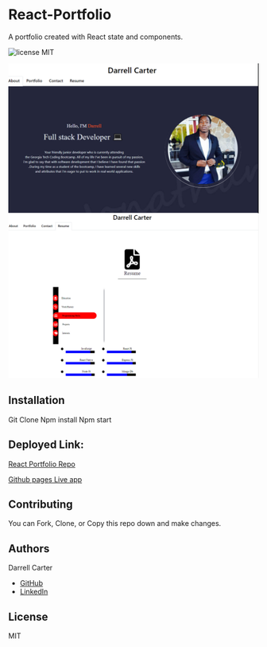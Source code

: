 # React-Portfolio
A portfolio created with React state and components.

![license MIT](https://img.shields.io/badge/license-MIT-blue.svg)

![Screenshot of Application ](porfolioscreenshot1.PNG)
![Screenshot of Application ](porfolioscreenshot2.PNG)


## Installation
Git Clone
Npm install
Npm start

## Deployed Link:
[React Portfolio Repo](https://github.com/dcarter45/D.C-React-Portfolio)

[Github pages Live app](https://dcarter45.github.io/D.C-React-Portfolio/)
## Contributing
You can Fork, Clone, or Copy this repo down and make changes.

## Authors
Darrell Carter
* [GitHub](https://github.com/dcarter45)
* [LinkedIn](https://www.linkedin.com/in/darrell-carter-5030a3a9/)

## License
MIT
